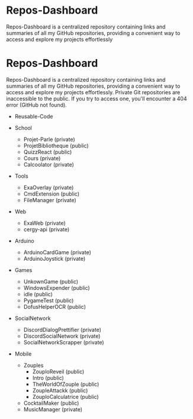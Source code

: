 # Repos-Dashboard
 Repos-Dashboard is a centralized repository containing links and summaries of all my GitHub repositories, providing a convenient way to access and explore my projects effortlessly

# Repos-Dashboard
 Repos-Dashboard is a centralized repository containing links and summaries of all my GitHub repositories, providing a convenient way to access and explore my projects effortlessly. Private Git repositories are inaccessible to the public. If you try to access one, you'll encounter a 404 error (GitHub not found).

- Reusable-Code
- School
    - Projet-Parle (private)
    - ProjetBibliotheque (public)
    - QuizzReact (public)
    - Cours (private)
    - Calcoolator (private)

- Tools
    - ExaOverlay (private)
    - CmdExtension (public)
    - FileManager (private)

- Web
    - ExaWeb (private)
    - cergy-api (private)

- Arduino
    - ArduinoCardGame (private)
    - ArduinoJoystick (private)

- Games
    - UnkownGame (public)
    - WindowsExpender (public)
    - idle (public)
    - PygameTest (public)
    - DofusHelperOCR (public)

- SocialNetwork
    - DiscordDialogPrettifier (private)
    - DiscordSocialNetwork (private)
    - SocialNetworkScrapper (private)

- Mobile
    - Zouples
        - ZouploReveil (public)
        - Intro (public)
        - TheWorldOfZouple (public)
        - ZoupleAttackk (public)
        - ZouploCalculatrice (public)
    - CocktailMaker (public)
    - MusicManager (private)

